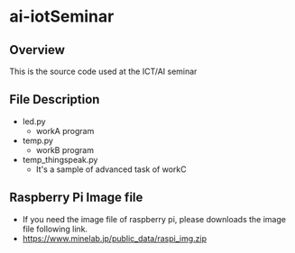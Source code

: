 # ai-iotSeminar

## Overview
This is the source code used at the ICT/AI seminar

## File Description
* led.py
  * workA program
* temp.py
  * workB program
* temp_thingspeak.py
  * It's a sample of advanced task of workC

## Raspberry Pi Image file
* If you need the image file of raspberry pi, please downloads the image file following link.
* https://www.minelab.jp/public_data/raspi_img.zip
